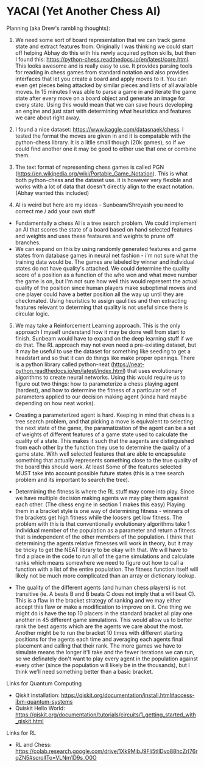 # YACAI (Yet Another Chess AI)

Planning (aka Drew's rambling thoughts):

1. We need some sort of board representation that we can track game state and extract features from. Originally I was thinking we could start off helping Abhay do this with his newly acquired python skills, but then I found this: https://python-chess.readthedocs.io/en/latest/core.html. This looks awesome and is really easy to use. It provides parsing tools for reading in chess games from standard notation and also provides interfaces that let you create a board and apply moves to it. You can even get pieces being attacked by similar pieces and lists of all available moves. In 15 minutes I was able to parse a game in and iterate the game state after every move on a board object and generate an image for every state. Using this would mean that we can save hours developing an engine and just start with determining what heuristics and features we care about right away.
  
2. I found a nice dataset: https://www.kaggle.com/datasnaek/chess. I tested the format the moves are given in and it is compatable with the python-chess library. It is a litlle small though (20k games), so if we could find another one it may be good to either use that one or combine them.
  
3. The text format of representing chess games is called PGN (https://en.wikipedia.org/wiki/Portable_Game_Notation). This is what both python-chess and the dataset use. it is however very flexible and works with a lot of data that doesn't directly align to the exact notation. (Abhay wanted this included)
  
4. AI is weird but here are my ideas - Sunbeam/Shreyash you need to correct me / add your own stuff
  * Fundamentally a chess AI is a tree search problem. We could implement an AI that scores the state of a board based on hand selected features and weights and uses these feataures and weights to prune off branches.
  * We can expand on this by using randomly generated features and game states from database games in neural net fashion - i'm not sure what the training data would be. The games are labeled by winner and individual states do not have quality's attached. We could determine the quality score of a position as a function of the who won and what move number the game is on, but I'm not sure how well this would represent the actual quality of the position since human players make suboptimal moves and one player could have a better position all the way up until they are checkmated. Using heuristics to assign qaulities and then extracting features relevant to determing that quality is not useful since there is circular logic.

5. We may take a Reinforcement Learning approach. This is the only approach I myself understand how it may be done well from start to finish. Sunbeam would have to expand on the deep learning stuff if we do that. The RL approach may not even need a pre-existing dataset, but it may be useful to use the dataset for something like seeding to get a headstart and so that it can do things like make proper openings. There is a python library called python-neat (https://neat-python.readthedocs.io/en/latest/index.html) that uses evolutionary algorithms to create neural networks. Using this would require us to figure out two things: how to parameterize a chess playing agent (hardest), and how to determine the fitness of a particular set of parameters applied to our decision making agent (kinda hard maybe depending on how neat works).

  * Creating a parameterized agent is hard. Keeping in mind that chess is a tree search problem, and that picking a move is equivalent to selecting the next state of the game, the paramatization of the agent can be a set of weights of different features of a game state used to calculate the quality of a state. This makes it such that the aagents are distinguished from each other by the function they use to determine the quality of a game state. With well selected features that are able to encapsulate something that actually represents something close to the true quality of the board this should work. At least Some of the features selected MUST take into account possible future states (this is a tree search problem and its important to search the tree).

  * Determining the fitness is where the RL stuff may come into play. Since we have multiple decision making agents we may play them agaainst each other. (The chess engine in section 1 makes this easy) Playing them in a bracket style is one way of determining fitness - winners of the brackets get high fitness while the loosers get low fitness. The problem with this is that conventionally evolutionary algorithms take 1 individual member of the population as a parameter and return a fitness that is independent of the other members of the population. I think that determining the agents relative fitnesses will work in theory, but it may be tricky to get the NEAT library to be okay with that. We will have to find a place in the code to run all of the game simulations and calculate ranks which means somewhere we need to figure out how to call a function with a list of the entire population. The fitness function itself will likely not be much more complicated than an array or dictionary lookup.
  * The quality of the different agents (and human chess players) is not transitive (ie. A beats B and B beats C does not imply that a will beat C). This is a flaw in the bracket strategy of ranking and we may either accept this flaw or make a modification to improve on it. One thing we might do is have the top 10 placers in the standard bracket all play one another in 45 different game simulations. This would allow us to better rank the best agents which are the agents we care about the most. Another might be to run the bracket 10 times with different starting positions for the agents each time and averaging each agents final placement and calling that their rank.  The more games we have to simulate means the longer it'll take and the fewer iterations we can run, so we definately don't want to play every agent in the population against every other (since the population will likely be in the thousands), but I think we'll need something better than a basic bracket.

Links for Quantum Computing
* Qiskit installation: https://qiskit.org/documentation/install.html#access-ibm-quantum-systems
* Quiskit Hello World: https://qiskit.org/documentation/tutorials/circuits/1_getting_started_with_qiskit.html

Links for RL 
* RL and Chess: https://colab.research.google.com/drive/1Xk9MibJ9Fli5tIlDvo88hcZrI76rqZN5#scrollTo=VLNm1D9s_O0O
